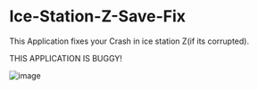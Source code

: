 # Ice-Station-Z-Save-Fix
This Application fixes your Crash in ice station Z(if its corrupted). 

THIS APPLICATION IS BUGGY!

![image](https://user-images.githubusercontent.com/97799691/185761793-6e2571c3-094d-40b0-9c16-77292ab3e66a.png)
